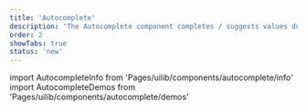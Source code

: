 ```yaml
---
title: 'Autocomplete'
description: 'The Autocomplete component completes / suggests values during typing.'
order: 2
showTabs: true
status: 'new'
---
```


import AutocompleteInfo from 'Pages/uilib/components/autocomplete/info'
import AutocompleteDemos from 'Pages/uilib/components/autocomplete/demos'

<AutocompleteInfo />
<AutocompleteDemos />
